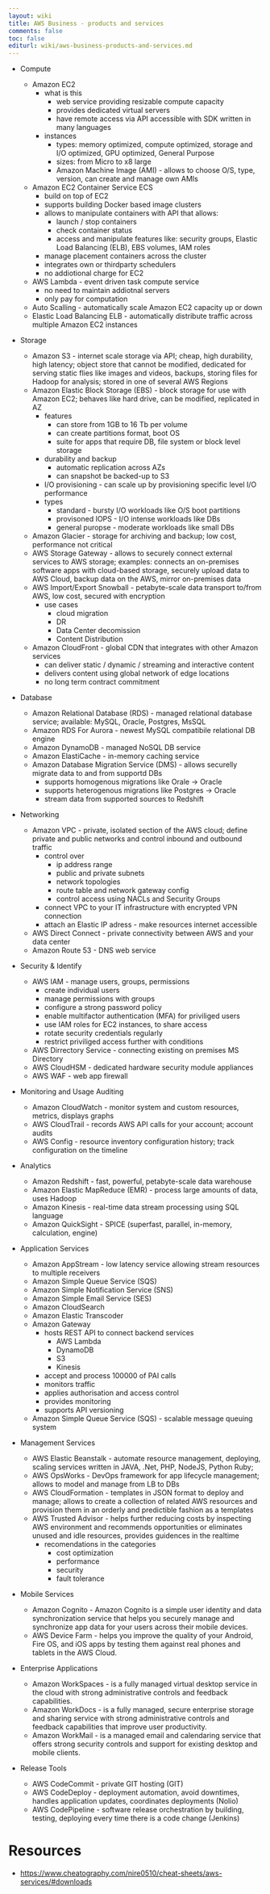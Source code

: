 ```yaml
---
layout: wiki
title: AWS Business - products and services
comments: false
toc: false
editurl: wiki/aws-business-products-and-services.md
---
```


* Compute
  * Amazon EC2
    * what is this
      * web service providing resizable compute capacity
      * provides dedicated virtual servers
      * have remote access via API accessible with SDK written in many languages
    * instances
      * types: memory optimized, compute optimized, storage and I/O optimized, GPU optimized, General Purpose
      * sizes: from Micro to x8 large
      * Amazon Machine Image (AMI) - allows to choose O/S, type, version, can create and manage own AMIs
  * Amazon EC2 Container Service ECS
    * build on top of EC2
    * supports building Docker based image clusters
    * allows to manipulate containers with API that allows:
      * launch / stop containers
      * check container status
      * access and manipulate features like: security groups, Elastic Load Balancing (ELB), EBS volumes, IAM roles
    * manage placement containers across the cluster
    * integrates own or thirdparty schedulers
    * no addiotional charge for EC2
  * AWS Lambda - event driven task compute service
    * no need to maintain addiotnal servers
    * only pay for computation
  * Auto Scalling - automatically scale Amazon EC2 capacity up or down
  * Elastic Load Balancing ELB - automatically distribute traffic across multiple Amazon EC2 instances

* Storage
  * Amazon S3 - internet scale storage via API; cheap, high durability, high latency; object store that cannot be modified, dedicated for serving static flies like images and videos, backups, storing files for Hadoop for analysis; stored in one of several AWS Regions
  * Amazon Elastic Block Storage (EBS) - block storage for use with Amazon EC2; behaves like hard drive, can be modified, replicated in AZ
    * features
      * can store from 1GB to 16 Tb per volume
      * can create partitions format, boot OS
      * suite for apps that require DB, file system or block level storage
    * durability and backup
      * automatic replication across AZs
      * can snapshot be backed-up to S3
    * I/O provisioning  - can scale up by provisioning specific level I/O performance
    * types
      * standard - bursty I/O workloads like O/S boot partitions
      * provisoned IOPS - I/O intense workloads like DBs
      * general puropse - moderate workloads like small DBs
  * Amazon Glacier - storage for archiving and backup; low cost, performance not critical
  * AWS Storage Gateway - allows to securely connect external services to AWS storage; examples: connects an on-premises software apps with cloud-based storage, securely upload data to AWS Cloud, backup data on the AWS, mirror on-premises data
  * AWS Import/Export Snowball - petabyte-scale data transport to/from AWS, low cost, secured with encryption
    * use cases
      * cloud migration
      * DR
      * Data Center decomission
      * Content Distribution
  * Amazon CloudFront - global CDN that integrates with other Amazon services
    * can deliver static / dynamic / streaming and interactive content
    * delivers content using global network of edge locations
    * no long term contract commitment

* Database
  * Amazon Relational Database (RDS) - managed relational database service; available: MySQL, Oracle, Postgres, MsSQL
  * Amazon RDS For Aurora - newest MySQL compatibile relational DB engine
  * Amazon DynamoDB - managed NoSQL DB service
  * Amazon ElastiCache - in-memory caching service
  * Amazon Database Migration Service (DMS) - allows securelly migrate data to and from supportd DBs
    * supports homogenous migrations like Orale -> Oracle
    * supports heterogenous migrations like Postgres -> Oracle
    * stream data from supported sources to Redshift

* Networking
  * Amazon VPC - private, isolated section of the AWS cloud; define private and public networks and control inbound and outbound traffic
    * control over
      * ip address range
      * public and private subnets
      * network topologies
      * route table and network gateway config
      * control access using NACLs and Security Groups
    * connect VPC to your IT infrastructure with encrypted VPN connection
    * attach an Elastic IP adress - make resources internet accessible
  * AWS Direct Connect - private connectivity between AWS and your data center
  * Amazon Route 53 - DNS web service

* Security & Identify
  * AWS IAM - manage users, groups, permissions
    * create individual users
    * manage permissions with groups
    * configure a strong password policy
    * enable multifactor authentication (MFA) for priviliged users
    * use IAM roles for EC2 instances, to share access
    * rotate security credentials regularly
    * restrict priviliged access further with conditions
  * AWS Dirrectory Service - connecting existing on premises MS Directory
  * AWS CloudHSM - dedicated hardware security module appliances
  * AWS WAF - web app firewall

* Monitoring and Usage Auditing
  * Amazon CloudWatch - monitor system and custom resources, metrics, displays graphs
  * AWS CloudTrail - records AWS API calls for your account; account audits
  * AWS Config - resource inventory configuration history; track configuration on the timeline

* Analytics
  * Amazon Redshift - fast, powerful, petabyte-scale data warehouse
  * Amazon Elastic MapReduce (EMR) - process large amounts of data, uses Hadoop
  * Amazon Kinesis - real-time data stream processing using SQL language
  * Amazon QuickSight - SPICE (superfast, parallel, in-memory, calculation, engine)
  
* Application Services
  * Amazon AppStream - low latency service allowing stream resources to multiple receivers
  * Amazon Simple Queue Service (SQS)
  * Amazon Simple Notification Service (SNS)
  * Amazon Simple Email Service (SES)
  * Amazon CloudSearch
  * Amazon Elastic Transcoder
  * Amazon Gateway
    * hosts REST API to connect backend services
      * AWS Lambda
      * DynamoDB
      * S3
      * Kinesis
    * accept and process 100000 of PAI calls
    * monitors traffic
    * applies authorisation and access control
    * provides monitoring
    * supports API versioning
  * Amazon Simple Queue Service (SQS) - scalable message queuing system

* Management Services
  * AWS Elastic Beanstalk - automate resource management, deploying, scaling services written in JAVA, .Net, PHP, NodeJS, Python Ruby; 
  * AWS OpsWorks - DevOps framework for app lifecycle management; allows to model and manage from LB to DBs
  * AWS CloudFormation - templates in JSON format to deploy and manage; allows to create a collection of related AWS resources and provision them in an orderly and predictible fashion as a templates
  * AWS Trusted Advisor - helps further reducing costs by inspecting AWS environment and recommends opportunities or eliminates unused and idle resources, provides guidences in the realtime
    * recomendations in the categories
      * cost optimization
      * performance
      * security
      * fault tolerance

* Mobile Services
  * Amazon Cognito - Amazon Cognito is a simple user identity and data synchronization service that helps you securely manage and synchronize app data for your users across their mobile devices.
  * AWS Device Farm - helps you improve the quality of your Android, Fire OS, and iOS apps by testing them against real phones and tablets in the AWS Cloud.

* Enterprise Applications
  * Amazon WorkSpaces - is a fully managed virtual desktop service in the cloud with strong administrative controls and feedback capabilities.
  * Amazon WorkDocs - is a fully managed, secure enterprise storage and sharing service with strong administrative controls and feedback capabilities that improve user productivity.
  * Amazon WorkMail - is a managed email and calendaring service that offers strong security controls and support for existing desktop and mobile clients.

* Release Tools
  * AWS CodeCommit - private GIT hosting (GIT)
  * AWS CodeDeploy - deployment automation, avoid downtimes, handles application updates, coordinates deployments (Nolio)
  * AWS CodePipeline - software release orchestration by building, testing, deploying every time there is a code change (Jenkins)

# Resources

* https://www.cheatography.com/nire0510/cheat-sheets/aws-services/#downloads
